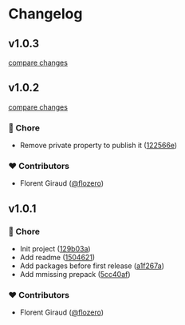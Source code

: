 # Changelog


## v1.0.3

[compare changes](https://github.com/flozero/deploy-ios-ipa/compare/v1.0.2...v1.0.3)

## v1.0.2

[compare changes](https://github.com/flozero/deploy-ios-ipa/compare/v1.0.1...v1.0.2)

### 🏡 Chore

- Remove private property to publish it ([122566e](https://github.com/flozero/deploy-ios-ipa/commit/122566e))

### ❤️ Contributors

- Florent Giraud ([@flozero](http://github.com/flozero))

## v1.0.1


### 🏡 Chore

- Init project ([129b03a](https://github.com/flozero/deploy-ios-ipa/commit/129b03a))
- Add readme ([1504621](https://github.com/flozero/deploy-ios-ipa/commit/1504621))
- Add packages before first release ([a1f267a](https://github.com/flozero/deploy-ios-ipa/commit/a1f267a))
- Add mmissing prepack ([5cc40af](https://github.com/flozero/deploy-ios-ipa/commit/5cc40af))

### ❤️ Contributors

- Florent Giraud ([@flozero](http://github.com/flozero))

